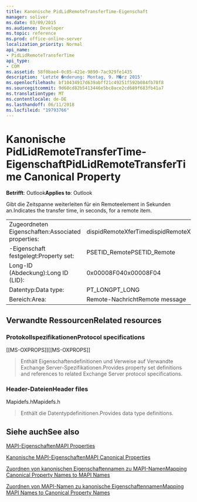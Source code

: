 ```yaml
---
title: Kanonische PidLidRemoteTransferTime-Eigenschaft
manager: soliver
ms.date: 03/09/2015
ms.audience: Developer
ms.topic: reference
ms.prod: office-online-server
localization_priority: Normal
api_name:
- PidLidRemoteTransferTime
api_type:
- COM
ms.assetid: 58f0bae4-0c05-421e-9890-7ac929fe1435
description: 'Letzte �nderung: Montag, 9. M�rz 2015'
ms.openlocfilehash: bf10434917d639abff21c49251f592b084fb78f8
ms.sourcegitcommit: 9d60cd82b5413446e5bc8ace2cd689f683fb41a7
ms.translationtype: MT
ms.contentlocale: de-DE
ms.lasthandoff: 06/11/2018
ms.locfileid: "19793766"
---
```

# <a name="pidlidremotetransfertime-canonical-property"></a><span data-ttu-id="940e6-103">Kanonische PidLidRemoteTransferTime-Eigenschaft</span><span class="sxs-lookup"><span data-stu-id="940e6-103">PidLidRemoteTransferTime Canonical Property</span></span>

  
  
<span data-ttu-id="940e6-104">**Betrifft**: Outlook</span><span class="sxs-lookup"><span data-stu-id="940e6-104">**Applies to**: Outlook</span></span> 
  
<span data-ttu-id="940e6-105">Gibt die Zeitspanne weiterleiten für ein Remoteelement in Sekunden an.</span><span class="sxs-lookup"><span data-stu-id="940e6-105">Indicates the transfer time, in seconds, for a remote item.</span></span>
  
|||
|:-----|:-----|
|<span data-ttu-id="940e6-106">Zugeordneten Eigenschaften:</span><span class="sxs-lookup"><span data-stu-id="940e6-106">Associated properties:</span></span>  <br/> |<span data-ttu-id="940e6-107">dispidRemoteXferTime</span><span class="sxs-lookup"><span data-stu-id="940e6-107">dispidRemoteXferTime</span></span>  <br/> |
|<span data-ttu-id="940e6-108">-Eigenschaft festgelegt:</span><span class="sxs-lookup"><span data-stu-id="940e6-108">Property set:</span></span>  <br/> |<span data-ttu-id="940e6-109">PSETID_Remote</span><span class="sxs-lookup"><span data-stu-id="940e6-109">PSETID_Remote</span></span>  <br/> |
|<span data-ttu-id="940e6-110">Long-ID (Abdeckung):</span><span class="sxs-lookup"><span data-stu-id="940e6-110">Long ID (LID):</span></span>  <br/> |<span data-ttu-id="940e6-111">0x00008F04</span><span class="sxs-lookup"><span data-stu-id="940e6-111">0x00008F04</span></span>  <br/> |
|<span data-ttu-id="940e6-112">Datentyp:</span><span class="sxs-lookup"><span data-stu-id="940e6-112">Data type:</span></span>  <br/> |<span data-ttu-id="940e6-113">PT_LONG</span><span class="sxs-lookup"><span data-stu-id="940e6-113">PT_LONG</span></span>  <br/> |
|<span data-ttu-id="940e6-114">Bereich:</span><span class="sxs-lookup"><span data-stu-id="940e6-114">Area:</span></span>  <br/> |<span data-ttu-id="940e6-115">Remote-Nachricht</span><span class="sxs-lookup"><span data-stu-id="940e6-115">Remote message</span></span>  <br/> |
   
## <a name="related-resources"></a><span data-ttu-id="940e6-116">Verwandte Ressourcen</span><span class="sxs-lookup"><span data-stu-id="940e6-116">Related resources</span></span>

### <a name="protocol-specifications"></a><span data-ttu-id="940e6-117">Protokollspezifikationen</span><span class="sxs-lookup"><span data-stu-id="940e6-117">Protocol specifications</span></span>

<span data-ttu-id="940e6-118">[[MS-OXPROPS]]</span><span class="sxs-lookup"><span data-stu-id="940e6-118">[[MS-OXPROPS]]</span></span> 
  
> <span data-ttu-id="940e6-119">Enthält Eigenschaftendefinitionen und Verweise auf Verwandte Exchange Server-Spezifikationen.</span><span class="sxs-lookup"><span data-stu-id="940e6-119">Provides property set definitions and references to related Exchange Server protocol specifications.</span></span>
    
### <a name="header-files"></a><span data-ttu-id="940e6-120">Header-Dateien</span><span class="sxs-lookup"><span data-stu-id="940e6-120">Header files</span></span>

<span data-ttu-id="940e6-121">Mapidefs.h</span><span class="sxs-lookup"><span data-stu-id="940e6-121">Mapidefs.h</span></span>
  
> <span data-ttu-id="940e6-122">Enthält die Datentypdefinitionen.</span><span class="sxs-lookup"><span data-stu-id="940e6-122">Provides data type definitions.</span></span>
    
## <a name="see-also"></a><span data-ttu-id="940e6-123">Siehe auch</span><span class="sxs-lookup"><span data-stu-id="940e6-123">See also</span></span>



[<span data-ttu-id="940e6-124">MAPI-Eigenschaften</span><span class="sxs-lookup"><span data-stu-id="940e6-124">MAPI Properties</span></span>](mapi-properties.md)
  
[<span data-ttu-id="940e6-125">Kanonische MAPI-Eigenschaften</span><span class="sxs-lookup"><span data-stu-id="940e6-125">MAPI Canonical Properties</span></span>](mapi-canonical-properties.md)
  
[<span data-ttu-id="940e6-126">Zuordnen von kanonischen Eigenschaftennamen zu MAPI-Namen</span><span class="sxs-lookup"><span data-stu-id="940e6-126">Mapping Canonical Property Names to MAPI Names</span></span>](mapping-canonical-property-names-to-mapi-names.md)
  
[<span data-ttu-id="940e6-127">Zuordnen von MAPI-Namen zu kanonische Eigenschaftennamen</span><span class="sxs-lookup"><span data-stu-id="940e6-127">Mapping MAPI Names to Canonical Property Names</span></span>](mapping-mapi-names-to-canonical-property-names.md)

